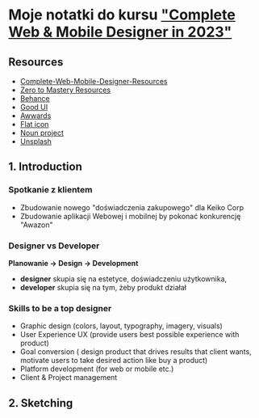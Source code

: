 # Moje notatki do kursu ["Complete Web & Mobile Designer in 2023"](https://www.udemy.com/course/complete-web-designer-mobile-designer-zero-to-mastery/)

## Resources

- [Complete-Web-Mobile-Designer-Resources](https://danielschifano.notion.site/Complete-Web-Mobile-Designer-Resources-d1d9b6868a7746ffb3b6f02703ac7724)
- [Zero to Mastery Resources](https://zerotomastery.io/resources/)
- [Behance](https://www.behance.net/)
- [Good UI](https://goodui.org/)
- [Awwards](https://www.awwwards.com/)
- [Flat icon](https://www.flaticon.com/)
- [Noun project](https://thenounproject.com/)
- [Unsplash](https://unsplash.com/)

## 1. Introduction

### Spotkanie z klientem

- Zbudowanie nowego "doświadczenia zakupowego" dla Keiko Corp
- Zbudowanie aplikacji Webowej i mobilnej by pokonać konkurencję "Awazon"

### Designer vs Developer

**Planowanie -> Design -> Development**

- **designer** skupia się na estetyce, doświadczeniu użytkownika,
- **developer** skupia się na tym, żeby produkt działał

### Skills to be a top designer

- Graphic design (colors, layout, typography, imagery, visuals)
- User Experience UX (provide users best possible experience with product)
- Goal conversion ( design product that drives results that client wants, motivate users to take desired action like buy a product)
- Platform development (for web or mobile etc.)
- Client & Project management

## 2. Sketching

